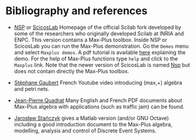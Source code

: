 # Bibliography and references

- [NSP](https://cermics.enpc.fr/~jpc/nsp-tiddly/mine.html) or [ScicosLab](http://www.scicoslab.org/) Homepage of the official Scilab fork developed by some of the researchers who originally developed Scilab at INRIA and ENPC. This version contains a Max-Plus toolbox. Inside NSP or ScicosLab you can run the Max-Plus demonstration. Go the `Demos` menu and select `Maxplus demos`. A pdf tutorial is available [here](https://jpquadrat.github.io/TPALGLIN.pdf) explaining the demo. For the help of Max-Plus functions type `help` and click to the `Maxplus` link. Note that the newer version of ScicosLab is named [Nsp](https://cermics.enpc.fr/~jpc/nsp-tiddly/mine.html) but does not contain directly the Max-Plus toolbox.

- [Stéphane Gaubert](https://youtu.be/yP5qajIL_YM) French Youtube video introducing (max,+) algebra and petri nets.

- [Jean-Pierre Quadrat](https://github.com/jpquadrat/jpquadrat.github.io) Many English and French PDF documents about Max-Plus algebra with applications (such as traffic jam) can be found.

- [Jarosław Stańczyk](http://gen.up.wroc.pl/stanczyk/mpa/) gives a Matlab version (and/or GNU Octave) including a good introduction document to the Max-Plus algebra, modelling, analysis and control of Discrete Event Systems.
